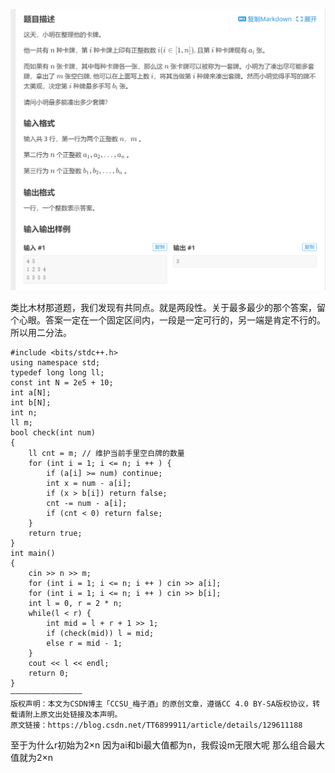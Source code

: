 
![](attachments/最大组卡牌（二分法）_image_0.png)


类比木材那道题，我们发现有共同点。就是两段性。关于最多最少的那个答案，留个心眼。答案一定在一个固定区间内，一段是一定可行的，另一端是肯定不行的。 所以用二分法。

```
#include <bits/stdc++.h>
using namespace std;
typedef long long ll;
const int N = 2e5 + 10;
int a[N];
int b[N];
int n;
ll m;
bool check(int num)
{
    ll cnt = m; // 维护当前手里空白牌的数量
    for (int i = 1; i <= n; i ++ ) {
        if (a[i] >= num) continue;
        int x = num - a[i];
        if (x > b[i]) return false;
        cnt -= num - a[i];
        if (cnt < 0) return false;
    }
    return true;
}
int main()
{
    cin >> n >> m;
    for (int i = 1; i <= n; i ++ ) cin >> a[i];
    for (int i = 1; i <= n; i ++ ) cin >> b[i];
    int l = 0, r = 2 * n;
    while(l < r) {
        int mid = l + r + 1 >> 1;
        if (check(mid)) l = mid;
        else r = mid - 1;
    }
    cout << l << endl;
    return 0;
}
————————————————
版权声明：本文为CSDN博主「CCSU_梅子酒」的原创文章，遵循CC 4.0 BY-SA版权协议，转载请附上原文出处链接及本声明。
原文链接：https://blog.csdn.net/TT6899911/article/details/129611188
```
至于为什么r初始为2×n  因为ai和bi最大值都为n，我假设m无限大呢  那么组合最大值就为2×n